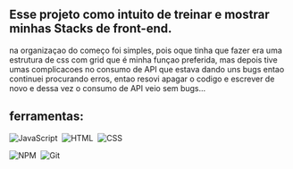 ## Esse projeto como intuito de treinar e mostrar minhas Stacks de front-end.

na organizaçao do começo foi simples, pois oque tinha que fazer era uma estrutura de css com grid que é minha funçao preferida, mas depois tive umas complicacoes no consumo de API que estava dando uns bugs entao continuei procurando erros, entao resovi apagar o codigo e escrever de novo e dessa vez  o consumo de API veio sem bugs...


## ferramentas:

![JavaScript](https://img.shields.io/badge/JavaScript-F7DF1E?style=for-the-badge&logo=javascript&logoColor=black)&nbsp;
![HTML](https://img.shields.io/badge/HTML5-E34F26?style=for-the-badge&logo=html5&logoColor=white)&nbsp;
![CSS](https://img.shields.io/badge/CSS3-1572B6?style=for-the-badge&logo=css3&logoColor=white)&nbsp;

![NPM](https://img.shields.io/badge/NPM-F90673?style=for-the-badge&logo=npm&logoColor=black)&nbsp;
![Git](https://img.shields.io/badge/GIT-E44C30?style=for-the-badge&logo=git&logoColor=white)&nbsp;


